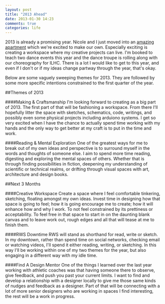 ```yaml
---
layout: post
title: "2013 Ahead"
date: 2013-01-30 14:23
comments: true
categories: life
---
```


2013 is already a promising year. Nicole and I just moved into an <a class="fancybox" href="../images/assets/new_apartment_2013.jpg" title="Our Amazing Loft">amazing apartment</a> which we're excited to make our own. Especially exciting is creating a workspace where my creative projects can live. I'm booked to teach two dance events this year and the dance troupe is rolling along with our choreography for ILHC. There is a lot I would like to get to this year, and even if I don't or if my ideas change partway through the year, that's okay.

Below are some vaguely sweeping themes for 2013. They are followed by some more specific intentions constrained to the first quarter of the year.

##Themes of 2013

####Making & Craftsmanship
I'm looking forward to creating as a big part of 2013. The first part of that will be fashioning a workspace. From there I'll hopefully litter the space with sketches, schematics, code, writings, and possibly even some physical projects including arduiono systems. I get so very excited when I have the chance to actually spend time working with my hands and the only way to get better at my craft is to put in the time and work.

####Reading & Mental Exploration
One of the greatest ways for me to break out of my own ideas and perspective is to surround myself in the words and thoughts of someone else. I aim to spend more time reading, digesting and exploring the mental spaces of others. Whether that is through finding possibilities in fiction, deepening my understanding of scientific or technical realms, or drifting through visual spaces with art, architecture and design books.

##Next 3 Months

####Creative Workspace
Create a space where I feel comfortable tinkering, sketching, floating amongst my own ideas. Invest time in designing how that space is going to feel; how it is going encourage me to create; how it will enhance how and why I work. To not feel constrained by its prettiness or acceptability. To feel free in that space to start in on the daunting blank canvas and to leave work out, rough edges and all that will tease at me to finish them.

####RWS Downtime
RWS will stand as shorthand for read, write or sketch. In my downtown, rather than spend time on social networks, checking email or watching videos, I'll spend it either reading, writing, or sketching. In this way I'll be working within one of my two themes for the year, but also engaging in a different way with my idle time.

####Find A Design Mentor
One of the things I learned over the last year working with athletic coaches was that having someone there to observe, give feedback, and push you past your current limits. I want to find and develop a relationship with a designer locally to give me those same kinds of nudges and feedback as a designer. Part of that will be connecting with a lot of more senior designers who are working in spaces I find interesting, the rest will be a work in progress.